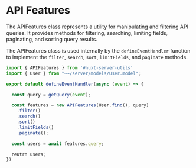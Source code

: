 # API Features

The APIFeatures class represents a utility for manipulating and filtering API queries. It provides methods for filtering, searching, limiting fields, paginating, and sorting query results.

The APIFeatures class is used internally by the `defineEventHandler` function to implement the `filter`, `search`, `sort`, `limitFields`, and `paginate` methods.

```ts [server/api/users.get.ts]
import { APIFeatures } from '#nuxt-server-utils'
import { User } from "~~/server/models/User.model";

export default defineEventHandler(async (event) => {

  const query = getQuery(event);

  const features = new APIFeatures(User.find(), query)
    .filter()
    .search()
    .sort()
    .limitFields()
    .paginate();

  const users = await features.query;

  reutrn users;
})
```
